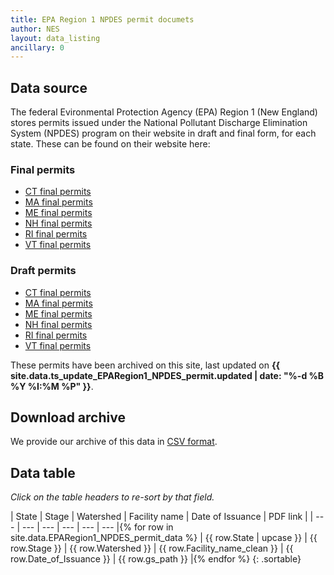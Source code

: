 ```yaml
---
title: EPA Region 1 NPDES permit documets
author: NES
layout: data_listing
ancillary: 0
---
```


## Data source

The federal Evironmental Protection Agency (EPA) Region 1 (New England) stores permits issued under the National Pollutant Discharge Elimination System (NPDES) program on their website in draft and final form, for each state.  These can be found on their website here:

### Final permits

* [CT final permits](https://www3.epa.gov/region1/npdes/permits_listing_ct.html)
* [MA final permits](https://www3.epa.gov/region1/npdes/permits_listing_ma.html)
* [ME final permits](https://www3.epa.gov/region1/npdes/permits_listing_me.html)
* [NH final permits](https://www3.epa.gov/region1/npdes/permits_listing_nh.html)
* [RI final permits](https://www3.epa.gov/region1/npdes/permits_listing_ri.html)
* [VT final permits](https://www3.epa.gov/region1/npdes/permits_listing_vt.html)

### Draft permits

* [CT final permits](https://www3.epa.gov/region1/npdes/draft_permits_listing_ct.html)
* [MA final permits](https://www3.epa.gov/region1/npdes/draft_permits_listing_ma.html)
* [ME final permits](https://www3.epa.gov/region1/npdes/draft_permits_listing_me.html)
* [NH final permits](https://www3.epa.gov/region1/npdes/draft_permits_listing_nh.html)
* [RI final permits](https://www3.epa.gov/region1/npdes/draft_permits_listing_ri.html)
* [VT final permits](https://www3.epa.gov/region1/npdes/draft_permits_listing_vt.html)


These permits have been archived on this site, last updated on **{{ site.data.ts_update_EPARegion1_NPDES_permit.updated | date: "%-d %B %Y %I:%M %P" }}**.

## Download archive

We provide our archive of this data in [CSV format](EPARegion1_NPDES_permit_data.csv).

## Data table

*Click on the table headers to re-sort by that field.*


<!-- Note: need to have the for loop markup on the same line as the table rows as described here: http://stackoverflow.com/questions/35642820/jekyll-how-to-use-for-loop-to-generate-table-row-within-the-same-table-inside-m -->

| State | Stage | Watershed | Facility name | Date of Issuance | PDF link |
| --- | --- | --- | --- | --- | --- |{% for row in site.data.EPARegion1_NPDES_permit_data %}
| {{ row.State | upcase }} | {{ row.Stage }} | {{ row.Watershed }} | {{ row.Facility_name_clean }} | {{ row.Date_of_Issuance }} | {{ row.gs_path }} |{% endfor %}
{: .sortable}

